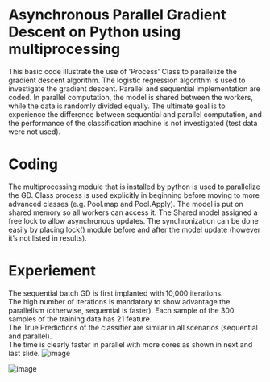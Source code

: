 # Asynchronous Parallel Gradient Descent on Python using multiprocessing
This basic code illustrate the use of 'Process' Class to parallelize the gradient descent algorithm. 
The logistic regression algorithm is used to investigate the gradient descent.
Parallel and sequential implementation are coded. 
In parallel computation, the model is shared between the workers, while the data is randomly divided equally. 
The ultimate goal is to experience the difference between sequential and parallel computation, and the performance of the classification machine is not investigated (test data were not used). 

# Coding

The multiprocessing module that is installed by python is used to parallelize the GD. 
Class process is used explicitly in beginning before moving to more advanced classes (e.g. Pool.map  and Pool.Apply). 
The model is put on shared memory so all workers can access it. 
The Shared model assigned a free lock to allow asynchronous updates. 
The synchronization can be done easily by placing lock() module before and after the model update (however it’s not listed in results). 

# Experiement
The sequential batch GD is first implanted with 10,000 iterations.  
The high number of iterations is mandatory to show advantage the parallelism (otherwise, sequential is faster). 
Each sample of the 300 samples of the training data has 21 feature.  
The True Predictions of the classifier are  similar in all scenarios (sequential and parallel).  
The time is clearly faster in parallel with more cores as shown in next and last slide. 
![image](https://user-images.githubusercontent.com/74788514/128146122-70d20666-7b88-46f5-beb0-1c20445b58bc.png)

![image](https://user-images.githubusercontent.com/74788514/128146387-409fa00a-8567-4ef5-a899-814ba67e527e.png)
